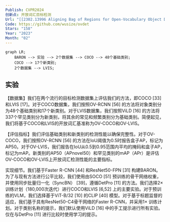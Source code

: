 ```yaml
---
Publish: CVPR2024
创新点: 开放词汇目标检测
Url: "[[2302.13996 Aligning Bag of Regions for Open-Vocabulary Object Detection.pdf]]"
Code: https://github.com/wusize/ovdet
Stars: "158"
Year: "2023"
Month: "02"
---
```

```mermaid
graph LR;
	BARON --> 实验 --> 2个数据集 --> COCO --> 48个基础类别;
	COCO --> 17个新类别;
	2个数据集 --> LVIS;
```
## 实验

【数据集】我们在两个流行的目标检测数据集上评估我们的方法，即COCO [33] 和LVIS [17]。对于COCO数据集，我们按照OV-RCNN [56] 的方法将对象类别分为48个基础类别和17个新类别。对于LVIS数据集，我们按照ViLD [16] 的方法将337个罕见类别分为新类别，将其余的常见和频繁类别分为基础类别。简便起见，我们将基于COCO和LVIS的开放词汇基准称为OV-COCO和OV-LVIS。

【评估指标】我们评估基础类别和新类别的检测性能以确保完整性。对于OV-COCO，我们按照OV-RCNN [56] 的方法在IoU阈值为0.5时报告盒子AP，标记为AP50。对于OV-LVIS，我们报告在IoU从0.5到0.95范围内平均的掩码和盒子AP，标记为mAP。新类别的AP50（APnovel50）和罕见类别的mAP（APr）是评估OV-COCO和OV-LVIS上开放词汇检测性能的主要指标。

实现细节。我们基于Faster R-CNN [44] 和ResNet50-FPN [31] 构建BARON。为了与现有方法进行公平比较，我们使用由SOCO [51] 预训练的骨干网络权重，并使用同步批量归一化（SyncBN） [39]，遵循DetPro [11] 的方法。我们选择2× 训练计划（180,000次迭代）进行COCO和LVIS [6,52] 上的主要实验。对于预训练的VLM，我们选择基于ViT-B/32 [10] 的CLIP [40] 模型。对于基于标题监督的适应，我们基于具有ResNet50-C4骨干网络的Faster R-CNN，并采用1× 训练计划。对于类别名称的提示，我们默认使用ViLD [16] 中的手工提示进行所有实验。仅在与DetPro [11] 进行比较时使用学习的提示。